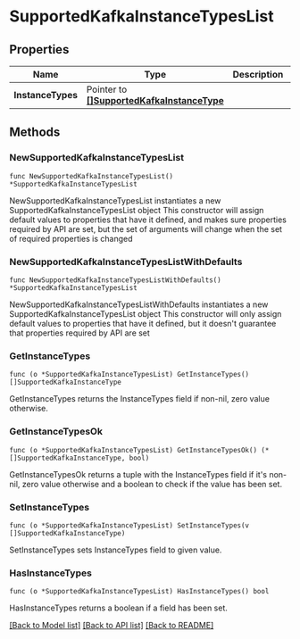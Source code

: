 # SupportedKafkaInstanceTypesList

## Properties

Name | Type | Description | Notes
------------ | ------------- | ------------- | -------------
**InstanceTypes** | Pointer to [**[]SupportedKafkaInstanceType**](SupportedKafkaInstanceType.md) |  | [optional] 

## Methods

### NewSupportedKafkaInstanceTypesList

`func NewSupportedKafkaInstanceTypesList() *SupportedKafkaInstanceTypesList`

NewSupportedKafkaInstanceTypesList instantiates a new SupportedKafkaInstanceTypesList object
This constructor will assign default values to properties that have it defined,
and makes sure properties required by API are set, but the set of arguments
will change when the set of required properties is changed

### NewSupportedKafkaInstanceTypesListWithDefaults

`func NewSupportedKafkaInstanceTypesListWithDefaults() *SupportedKafkaInstanceTypesList`

NewSupportedKafkaInstanceTypesListWithDefaults instantiates a new SupportedKafkaInstanceTypesList object
This constructor will only assign default values to properties that have it defined,
but it doesn't guarantee that properties required by API are set

### GetInstanceTypes

`func (o *SupportedKafkaInstanceTypesList) GetInstanceTypes() []SupportedKafkaInstanceType`

GetInstanceTypes returns the InstanceTypes field if non-nil, zero value otherwise.

### GetInstanceTypesOk

`func (o *SupportedKafkaInstanceTypesList) GetInstanceTypesOk() (*[]SupportedKafkaInstanceType, bool)`

GetInstanceTypesOk returns a tuple with the InstanceTypes field if it's non-nil, zero value otherwise
and a boolean to check if the value has been set.

### SetInstanceTypes

`func (o *SupportedKafkaInstanceTypesList) SetInstanceTypes(v []SupportedKafkaInstanceType)`

SetInstanceTypes sets InstanceTypes field to given value.

### HasInstanceTypes

`func (o *SupportedKafkaInstanceTypesList) HasInstanceTypes() bool`

HasInstanceTypes returns a boolean if a field has been set.


[[Back to Model list]](../README.md#documentation-for-models) [[Back to API list]](../README.md#documentation-for-api-endpoints) [[Back to README]](../README.md)


